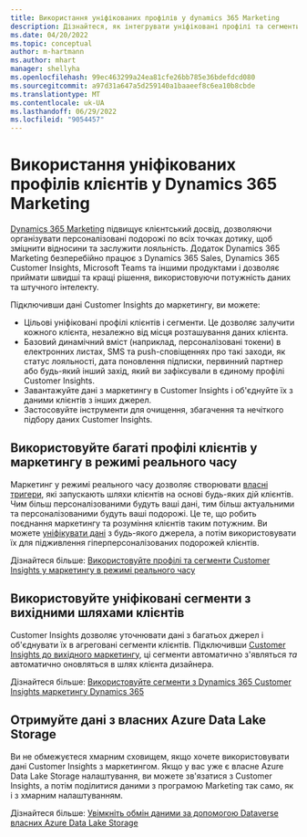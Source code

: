 ```yaml
---
title: Використання уніфікованих профілів у dynamics 365 Marketing
description: Дізнайтеся, як інтегрувати уніфіковані профілі та сегменти з Dynamics 365 Marketing.
ms.date: 04/20/2022
ms.topic: conceptual
author: m-hartmann
ms.author: mhart
manager: shellyha
ms.openlocfilehash: 99ec463299a24ea81cfe26bb785e36bdefdcd080
ms.sourcegitcommit: a97d31a647a5d259140a1baaeef8c6ea10b8cbde
ms.translationtype: MT
ms.contentlocale: uk-UA
ms.lasthandoff: 06/29/2022
ms.locfileid: "9054457"
---
```

# <a name="use-unified-customer-profiles-in-dynamics-365-marketing"></a>Використання уніфікованих профілів клієнтів у Dynamics 365 Marketing

[Dynamics 365 Marketing](/dynamics365/marketing/overview) підвищує клієнтський досвід, дозволяючи організувати персоналізовані подорожі по всіх точках дотику, щоб зміцнити відносини та заслужити лояльність. Додаток Dynamics 365 Marketing безперебійно працює з Dynamics 365 Sales, Dynamics 365 Customer Insights, Microsoft Teams та іншими продуктами і дозволяє приймати швидші та кращі рішення, використовуючи потужність даних та штучного інтелекту.

Підключивши дані Customer Insights до маркетингу, ви можете:

- Цільові уніфіковані профілі клієнтів і сегменти. Це дозволяє залучити кожного клієнта, незалежно від місця розташування даних клієнта.
- Базовий динамічний вміст (наприклад, персоналізовані токени) в електронних листах, SMS та push-сповіщеннях про такі заходи, як статус лояльності, дата поновлення підписки, первинний партнер або будь-який інший захід, який ви зафіксували в єдиному профілі Customer Insights.
- Завантажуйте дані з маркетингу в Customer Insights і об'єднуйте їх з даними клієнтів з інших джерел.
- Застосовуйте інструменти для очищення, збагачення та нечіткого підбору даних Customer Insights.

## <a name="use-rich-customer-profiles-in-real-time-marketing"></a>Використовуйте багаті профілі клієнтів у маркетингу в режимі реального часу

Маркетинг у режимі реального часу дозволяє створювати [власні тригери](/dynamics365/marketing/real-time-marketing-custom-triggers), які запускають шляхи клієнтів на основі будь-яких дій клієнтів. Чим більш персоналізованими будуть ваші дані, тим більш актуальними та персоналізованими будуть ваші подорожі. Це те, що робить поєднання маркетингу та розуміння клієнтів таким потужним. Ви можете [уніфікувати дані](data-unification.md) з будь-якого джерела, а потім використовувати їх для підживлення гіперперсоналізованих подорожей клієнтів.

Дізнайтеся більше: [Використовуйте профілі та сегменти Customer Insights у маркетингу в режимі реального часу](/dynamics365/marketing/real-time-marketing-ci-profile)

## <a name="use-unified-segments-with-outbound-customer-journeys"></a>Використовуйте уніфіковані сегменти з вихідними шляхами клієнтів

Customer Insights дозволяє уточнювати дані з багатьох джерел і об'єднувати їх в агреговані сегменти клієнтів. Підключивши [Customer Insights до вихідного маркетингу](export-dynamics365-marketing.md), ці сегменти автоматично з'являться *та* автоматично оновляться в шлях клієнта дизайнера.

Дізнайтеся більше: [Використовуйте сегменти з Dynamics 365 Customer Insights маркетингу Dynamics 365](/dynamics365/marketing/customer-insights-segments)

## <a name="pull-data-from-your-own-azure-data-lake-storage"></a>Отримуйте дані з власних Azure Data Lake Storage

Ви не обмежуєтеся хмарним сховищем, якщо хочете використовувати дані Customer Insights з маркетингом. Якщо у вас уже є власне Azure Data Lake Storage налаштування, ви можете зв'язатися з Customer Insights, а потім поділитися даними з програмою Marketing так само, як і з хмарним налаштуванням.

Дізнайтеся більше: [Увімкніть обмін даними за допомогою Dataverse власних Azure Data Lake Storage](customer-insights-dataverse.md#enable-data-sharing-with-dataverse-from-your-own-azure-data-lake-storage-preview)
